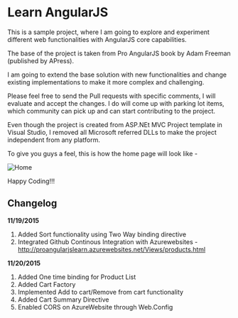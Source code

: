 # Learn AngularJS

This is a sample project, where I am going to explore and experiment different web functionalities with AngularJS core capabilities.

The base of the project is taken from Pro AngularJS book by Adam Freeman (published by APress).

I am going to extend the base solution with new functionalities and change existing implementations to make it more complex and challenging.

Please feel free to send the Pull requests with specific comments, I will evaluate and accept the changes. I do will come up with parking lot items, which community can pick up and can start contributing to the project.

Even though the project is created from ASP.NEt MVC Project template in Visual Studio, I removed all Microsoft referred DLLs to make the project independent from any platform.

To give you guys a feel, this is how the home page will look like - 

![Home](https://raw.github.com/DreamingDevs/LearnAngularJS/master/ShoppingCart/Images/GitReadMe.PNG "Home")

Happy Coding!!!

Changelog
---------------
**11/19/2015**

1. Added Sort functionality using Two Way binding directive
2. Integrated Github Continous Integration with Azurewebsites - http://proangularjslearn.azurewebsites.net/Views/products.html

**11/20/2015**

1. Added One time binding for Product List
2. Added Cart Factory
3. Implemented Add to cart/Remove from cart functionality
4. Added Cart Summary Directive
5. Enabled CORS on AzureWebsite through Web.Config <httpProtocal>

